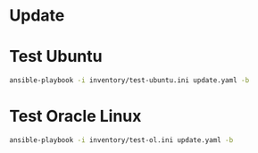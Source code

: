 # Update

# Test Ubuntu
```bash
ansible-playbook -i inventory/test-ubuntu.ini update.yaml -b
```

# Test Oracle Linux
```bash
ansible-playbook -i inventory/test-ol.ini update.yaml -b
```